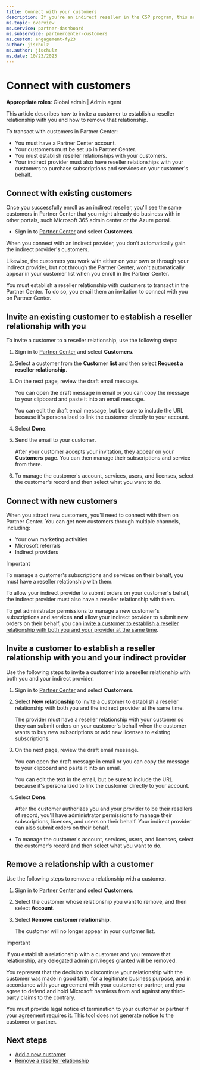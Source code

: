 ```yaml
---
title: Connect with your customers
description: If you're an indirect reseller in the CSP program, this article will help you connect with your new and existing customers.
ms.topic: overview
ms.service: partner-dashboard
ms.subservice: partnercenter-customers
ms.custom: engagement-fy23
author: jischulz
ms.author: jischulz
ms.date: 10/23/2023
---
```

# Connect with customers

**Appropriate roles**: Global admin | Admin agent

This article describes how to invite a customer to establish a reseller relationship with you and how to remove that relationship.

To transact with customers in Partner Center:

- You must have a Partner Center account.
- Your customers must be set up in Partner Center.
- You must establish reseller relationships with your customers.
- Your indirect provider must also have reseller relationships with your customers to purchase subscriptions and services on your customer's behalf.

## Connect with existing customers

Once you successfully enroll as an indirect reseller, you'll see the same customers in Partner Center that you might already do business with in other portals, such Microsoft 365 admin center or the Azure portal.

- Sign in to [Partner Center](https://partner.microsoft.com/dashboard/home) and select **Customers**.

When you connect with an indirect provider, you don't automatically gain the indirect provider's customers.

Likewise, the customers you work with either on your own or through your indirect provider, but not through the Partner Center, won't automatically appear in your customer list when you enroll in the Partner Center.

You must establish a reseller relationship with customers to transact in the Partner Center. To do so, you email them an invitation to connect with you on Partner Center.

## Invite an existing customer to establish a reseller relationship with you

To invite a customer to a reseller relationship, use the following steps:

1. Sign in to [Partner Center](https://partner.microsoft.com/dashboard/home) and select **Customers**.
2. Select a customer from the **Customer list** and then select **Request a reseller relationship**.
3. On the next page, review the draft email message.

   You can open the draft message in email or you can copy the message to your clipboard and paste it into an email message.

   You can edit the draft email message, but be sure to include the URL because it's personalized to link the customer directly to your account.

4. Select **Done**.
5. Send the email to your customer.

   After your customer accepts your invitation, they appear on your **Customers** page. You can then manage their subscriptions and service from there.

6. To manage the customer's account, services, users, and licenses, select the customer's record and then select what you want to do.

## Connect with new customers

When you attract new customers, you'll need to connect with them on Partner Center. You can get new customers through multiple channels, including:

- Your own marketing activities
- Microsoft referrals
- Indirect providers

> [!IMPORTANT]
> To manage a customer's subscriptions and services on their behalf, you must have a reseller relationship with them.
>
> To allow your indirect provider to submit orders on your customer's behalf, the indirect provider must also have a reseller relationship with them.

To get administrator permissions to manage a new customer's subscriptions and services **and** allow your indirect provider to submit new orders on their behalf, you can [invite a customer to establish a reseller relationship with both you and your provider at the same time](#invite-a-customer-to-establish-a-reseller-relationship-with-you-and-your-indirect-provider).

## Invite a customer to establish a reseller relationship with you and your indirect provider

Use the following steps to invite a customer into a reseller relationship with both you and your indirect provider.

1. Sign in to [Partner Center](https://partner.microsoft.com/dashboard/home) and select **Customers**.
2. Select **New relationship** to invite a customer to establish a reseller relationship with both you and the indirect provider at the same time.

   The provider must have a reseller relationship with your customer so they can submit orders on your customer's behalf when the customer wants to buy new subscriptions or add new licenses to existing subscriptions.

3. On the next page, review the draft email message.

   You can open the draft message in email or you can copy the message to your clipboard and paste it into an email.

   You can edit the text in the email, but be sure to include the URL because it's personalized to link the customer directly to your account.

4. Select **Done**.

   After the customer authorizes you and your provider to be their resellers of record, you'll have administrator permissions to manage their subscriptions, licenses, and users on their behalf. Your indirect provider can also submit orders on their behalf.

- To manage the customer's account, services, users, and licenses, select the customer's record and then select what you want to do.

## Remove a relationship with a customer

Use the following steps to remove a relationship with a customer.

1. Sign in to [Partner Center](https://partner.microsoft.com/dashboard/home) and select **Customers**.

2. Select the customer whose relationship you want to remove, and then select **Account**.

3. Select **Remove customer relationship**.

   The customer will no longer appear in your customer list.

> [!IMPORTANT]
> If you establish a relationship with a customer and you remove that relationship, any delegated admin privileges granted will be removed.
>
> You represent that the decision to discontinue your relationship with the customer was made in good faith, for a legitimate business purpose, and in accordance with your agreement with your customer or partner, and you agree to defend and hold Microsoft harmless from and against any third-party claims to the contrary.
>
> You must provide legal notice of termination to your customer or partner if your agreement requires it. This tool does not generate notice to the customer or partner.

## Next steps

- [Add a new customer](add-a-new-customer.md)
- [Remove a reseller relationship](remove-a-relationship.md)
